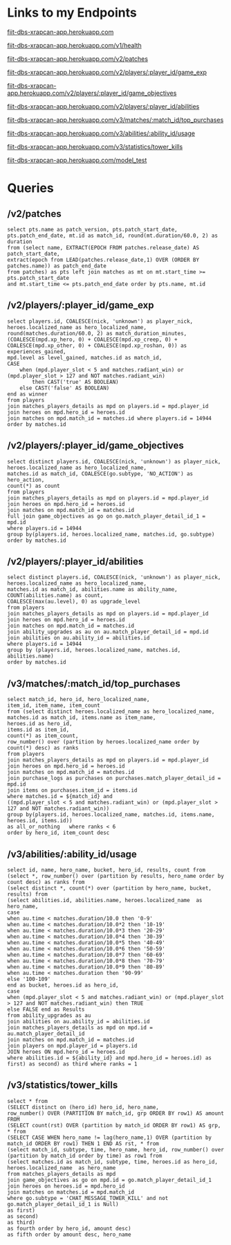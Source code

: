 # Links to my Endpoints

[fiit-dbs-xrapcan-app.herokuapp.com](https://fiit-dbs-xrapcan-app.herokuapp.com)

[fiit-dbs-xrapcan-app.herokuapp.com/v1/health](https://fiit-dbs-xrapcan-app.herokuapp.com/v1/health)

[fiit-dbs-xrapcan-app.herokuapp.com/v2/patches](https://fiit-dbs-xrapcan-app.herokuapp.com/v2/patches)

[fiit-dbs-xrapcan-app.herokuapp.com/v2/players/:player_id/game_exp](https://fiit-dbs-xrapcan-app.herokuapp.com/v2/players/14944/game_exp)

[fiit-dbs-xrapcan-app.herokuapp.com/v2/players/:player_id/game_objectives](https://fiit-dbs-xrapcan-app.herokuapp.com/v2/players/14944/game_objectives)

[fiit-dbs-xrapcan-app.herokuapp.com/v2/players/:player_id/abilities](https://fiit-dbs-xrapcan-app.herokuapp.com/v2/players/14944/abilities)

[fiit-dbs-xrapcan-app.herokuapp.com/v3/matches/:match_id/top_purchases](https://fiit-dbs-xrapcan-app.herokuapp.com/v3/matches/21421/top_purchases)

[fiit-dbs-xrapcan-app.herokuapp.com/v3/abilities/:ability_id/usage](https://fiit-dbs-xrapcan-app.herokuapp.com/v3/abilities/5004/usage)

[fiit-dbs-xrapcan-app.herokuapp.com/v3/statistics/tower_kills](https://fiit-dbs-xrapcan-app.herokuapp.com/v3/statistics/tower_kills)

[fiit-dbs-xrapcan-app.herokuapp.com/model_test](https://fiit-dbs-xrapcan-app.herokuapp.com/model_test)

# Queries

## /v2/patches

```
select pts.name as patch_version, pts.patch_start_date,
pts.patch_end_date, mt.id as match_id, round(mt.duration/60.0, 2) as duration
from (select name, EXTRACT(EPOCH FROM patches.release_date) AS patch_start_date, 
extract(epoch from LEAD(patches.release_date,1) OVER (ORDER BY patches.name)) as patch_end_date
from patches) as pts left join matches as mt on mt.start_time >= pts.patch_start_date 
and mt.start_time <= pts.patch_end_date order by pts.name, mt.id
```

## /v2/players/:player_id/game_exp

```
select players.id, COALESCE(nick, 'unknown') as player_nick, 
heroes.localized_name as hero_localized_name, round(matches.duration/60.0, 2) as match_duration_minutes, 
(COALESCE(mpd.xp_hero, 0) + COALESCE(mpd.xp_creep, 0) + 
COALESCE(mpd.xp_other, 0) + COALESCE(mpd.xp_roshan, 0)) as experiences_gained,
mpd.level as level_gained, matches.id as match_id,
CASE
    when (mpd.player_slot < 5 and matches.radiant_win) or (mpd.player_slot > 127 and NOT matches.radiant_win) 
        then CAST('true' AS BOOLEAN)
    else CAST('false' AS BOOLEAN)
end as winner
from players 
join matches_players_details as mpd on players.id = mpd.player_id 
join heroes on mpd.hero_id = heroes.id 
join matches on mpd.match_id = matches.id where players.id = 14944 order by matches.id
```

## /v2/players/:player_id/game_objectives

```
select distinct players.id, COALESCE(nick, 'unknown') as player_nick, 
heroes.localized_name as hero_localized_name, 
matches.id as match_id, COALESCE(go.subtype, 'NO_ACTION') as hero_action, 
count(*) as count
from players 
join matches_players_details as mpd on players.id = mpd.player_id 
join heroes on mpd.hero_id = heroes.id 
join matches on mpd.match_id = matches.id
full join game_objectives as go on go.match_player_detail_id_1 = mpd.id
where players.id = 14944 
group by(players.id, heroes.localized_name, matches.id, go.subtype) order by matches.id
```

## /v2/players/:player_id/abilities

```
select distinct players.id, COALESCE(nick, 'unknown') as player_nick, 
heroes.localized_name as hero_localized_name, 
matches.id as match_id, abilities.name as ability_name, 
COUNT(abilities.name) as count,
COALESCE(max(au.level), 0) as upgrade_level
from players 
join matches_players_details as mpd on players.id = mpd.player_id 
join heroes on mpd.hero_id = heroes.id 
join matches on mpd.match_id = matches.id
join ability_upgrades as au on au.match_player_detail_id = mpd.id
join abilities on au.ability_id = abilities.id
where players.id = 14944 
group by (players.id, heroes.localized_name, matches.id, abilities.name)
order by matches.id
```

## /v3/matches/:match_id/top_purchases

```
select match_id, hero_id, hero_localized_name,
item_id, item_name, item_count
from (select distinct heroes.localized_name as hero_localized_name, 
matches.id as match_id, items.name as item_name, 
heroes.id as hero_id,
items.id as item_id,
count(*) as item_count,
row_number() over (partition by heroes.localized_name order by count(*) desc) as ranks
from players 
join matches_players_details as mpd on players.id = mpd.player_id 
join heroes on mpd.hero_id = heroes.id 
join matches on mpd.match_id = matches.id
join purchase_logs as purchases on purchases.match_player_detail_id = mpd.id
join items on purchases.item_id = items.id
where matches.id = ${match_id} and 
((mpd.player_slot < 5 and matches.radiant_win) or (mpd.player_slot > 127 and NOT matches.radiant_win))
group by(players.id, heroes.localized_name, matches.id, items.name, heroes.id, items.id))
as all_or_nothing	where ranks < 6
order by hero_id, item_count desc
```

## /v3/abilities/:ability_id/usage

```
select id, name, hero_name, bucket, hero_id, results, count from 
(select *, row_number() over (partition by results, hero_name order by count desc) as ranks from
(select distinct *, count(*) over (partition by hero_name, bucket, results) from
(select abilities.id, abilities.name, heroes.localized_name  as hero_name,
case 
when au.time < matches.duration/10.0 then '0-9' 
when au.time < matches.duration/10.0*2 then '10-19'
when au.time < matches.duration/10.0*3 then '20-29'
when au.time < matches.duration/10.0*4 then '30-39'
when au.time < matches.duration/10.0*5 then '40-49'
when au.time < matches.duration/10.0*6 then '50-59'
when au.time < matches.duration/10.0*7 then '60-69'
when au.time < matches.duration/10.0*8 then '70-79'
when au.time < matches.duration/10.0*9 then '80-89'
when au.time < matches.duration then '90-99'
else '100-109'
end as bucket, heroes.id as hero_id,
case 
when (mpd.player_slot < 5 and matches.radiant_win) or (mpd.player_slot > 127 and NOT matches.radiant_win) then TRUE
else FALSE end as Results
from ability_upgrades as au 
join abilities on au.ability_id = abilities.id
join matches_players_details as mpd on mpd.id = au.match_player_detail_id
join matches on mpd.match_id = matches.id
join players on mpd.player_id = players.id
JOIN heroes ON mpd.hero_id = heroes.id
where abilities.id = ${ability_id} and mpd.hero_id = heroes.id) as first) as second) as third where ranks = 1
```

## /v3/statistics/tower_kills

```
select * from
(SELECT distinct on (hero_id) hero_id, hero_name,
row_number() OVER (PARTITION BY match_id, grp ORDER BY row1) AS amount FROM 
(SELECT count(rst) OVER (partition by match_id ORDER BY row1) AS grp, * from
(SELECT CASE WHEN hero_name != lag(hero_name,1) OVER (partition by match_id ORDER BY row1) THEN 1 END AS rst, * from
(select match_id, subtype, time, hero_name, hero_id, row_number() over (partition by match_id order by time) as row1 from
(select matches.id as match_id, subtype, time, heroes.id as hero_id,
heroes.localized_name  as hero_name 
from matches_players_details as mpd
join game_objectives as go on mpd.id = go.match_player_detail_id_1
join heroes on heroes.id = mpd.hero_id
join matches on matches.id = mpd.match_id
where go.subtype = 'CHAT_MESSAGE_TOWER_KILL' and not go.match_player_detail_id_1 is Null) 
as first) 
as second) 
as third) 
as fourth order by hero_id, amount desc) 
as fifth order by amount desc, hero_name
```